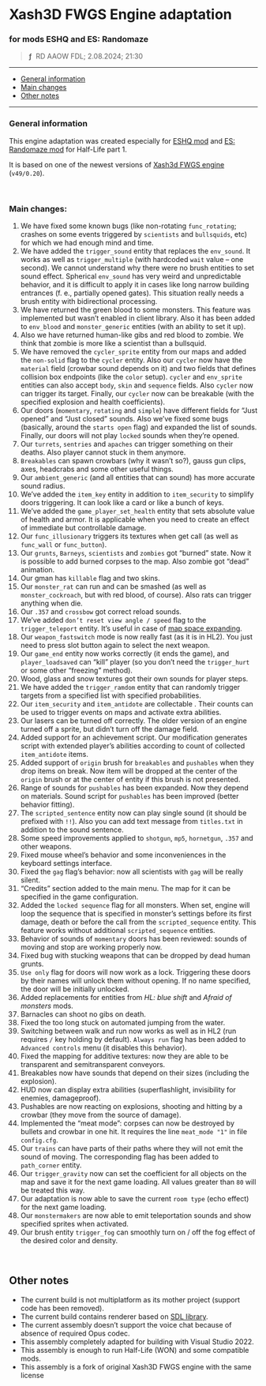 # Xash3D FWGS Engine adaptation
### for mods **ESHQ** and **ES: Randomaze**
> **ƒ** &nbsp;RD AAOW FDL; 2.08.2024; 21:30

---

- [General information](#general-information)
- [Main changes](#main-changes)
- [Other notes](#other-notes)

---

### General information

This engine adaptation was created especially for [ESHQ mod](https://moddb.com/mods/eshq)
and [ES: Randomaze mod](https://moddb.com/mods/esrm) for Half-Life part 1.

It is based on one of the newest versions of [Xash3d FWGS engine](https://github.com/FWGS/xash3d-fwgs) (`v49/0.20`).

&nbsp;



### Main changes:

1. We have fixed some known bugs (like non-rotating `func_rotating`; crashes on some events triggered by `scientists`
   and `bullsquids`, etc) for which we had enough mind and time.
2. We have added the `trigger_sound` entity that replaces the `env_sound`. It works as well as `trigger_multiple`
   (with hardcoded `wait` value – one second). We cannot understand why there were no brush entities to set sound effect.
   Spherical `env_sound` has very weird and unpredictable behavior, and it is difficult to apply it in cases like
   long narrow building entrances (f. e., partially opened gates). This situation really needs a brush entity with
   bidirectional processing.
3. We have returned the green blood to some monsters. This feature was implemented but wasn’t enabled in client library.
   Also it has been added to `env_blood` and `monster_generic` entities (with an ability to set it up).
4. Also we have returned human-like gibs and red blood to zombie. We think that zombie is more like a scientist than
   a bullsquid.
5. We have removed the `cycler_sprite` entity from our maps and added the `non-solid` flag to the `cycler` entity. Also
   our `cycler` now have the `material` field (crowbar sound depends on it) and two fields that defines collision
   box endpoints (like the `color` setup). `cycler` and `env_sprite` entities can also accept `body`, `skin` and
   `sequence` fields. Also `cycler` now can trigger its target. Finally, our `cycler` now can be breakable (with the
   specified explosion and health coefficients).
6. Our doors (`momentary`, `rotating` and `simple`) have different fields for “Just opened” and “Just closed” sounds.
   Also we’ve fixed some bugs (basically, around the `starts open` flag) and expanded the list of sounds. Finally,
   our doors will not play `locked` sounds when they’re opened.
7. Our `turrets`, `sentries` and `apaches` can trigger something on their deaths. Also player cannot stuck in them
   anymore.
8. `Breakables` can spawn crowbars (why it wasn’t so?), gauss gun clips, axes, headcrabs and some other useful things.
9. Our `ambient_generic` (and all entities that can sound) has more accurate sound radius.
10. We’ve added the `item_key` entity in addition to `item_security` to simplify doors triggering. It can look
    like a card or like a bunch of keys.
11. We’ve added the `game_player_set_health` entity that sets absolute value of health and armor. It is applicable
    when you need to create an effect of immediate but controllable damage.
12. Our `func_illusionary` triggers its textures when get call (as well as `func_wall` or `func_button`).
13. Our `grunts`, `Barneys`, `scientists` and `zombies` got “burned” state. Now it is possible to add burned corpses
    to the map. Also zombie got “dead” animation.
14. Our gman has `killable` flag and two skins.
15. Our `monster_rat` can run and can be smashed (as well as `monster_cockroach`, but with red blood, of course).
    Also rats can trigger anything when die.
16. Our `.357` and `crossbow` got correct reload sounds.
17. We’ve added `don’t reset view angle / speed` flag to the `trigger_teleport` entity. It’s useful in case of
    [map space expanding](http://moddb.com/mods/eshq/news/engine-specifications-for-teleports).
18. Our `weapon_fastswitch` mode is now really fast (as it is in HL2). You just need to press slot button again
    to select the next weapon.
19. Our `game_end` entity now works correctly (it ends the game), and `player_loadsaved` can “kill” player (so you
    don’t need the `trigger_hurt` or some other “freezing” method).
20. Wood, glass and snow textures got their own sounds for player steps.
21. We have added the `trigger_ramdom` entity that can randomly trigger targets from a specified list with
    specified probabilities.
22. Our `item_security` and `item_antidote` are collectable . Their counts can be used to trigger events on
    maps and activate extra abilities.
23. Our lasers can be turned off correctly. The older version of an engine turned off a sprite, but didn’t turn
    off the damage field.
24. Added support for an achievement script. Our modification generates script with extended player’s abilities
    according to count of collected `item_antidote` items.
25. Added support of `origin` brush for `breakables` and `pushables` when they drop items on break. Now item will
    be dropped at the center of the `origin` brush or at the center of entity if this brush is not presented.
26. Range of sounds for `pushables` has been expanded. Now they depend on materials. Sound script for `pushables`
    has been improved (better behavior fitting).
27. The `scripted_sentence` entity now can play single sound (it should be prefixed with `!!`). Also you can add
    text message from `titles.txt` in addition to the sound sentence.
28. Some speed improvements applied to `shotgun`, `mp5`, `hornetgun`, `.357` and other weapons.
29. Fixed mouse wheel’s behavior and some inconveniences in the keyboard settings interface.
30. Fixed the `gag` flag’s behavior: now all scientists with `gag` will be really silent.
31. “Credits” section added to the main menu. The map for it can be specified in the game configuration.
32. Added the `locked sequence` flag for all monsters. When set, engine will loop the sequence that is specified
    in monster’s settings before its first damage, death or before the call from the `scripted_sequence` entity.
    This feature works without additional `scripted_sequence` entities.
33. Behavior of sounds of `momentary` doors has been reviewed: sounds of moving and stop are working properly now.
34. Fixed bug with stucking weapons that can be dropped by dead human grunts.
35. `Use only` flag for doors will now work as a lock. Triggering these doors by their names will unlock them
    without opening. If no name specified, the door will be initially unlocked.
36. Added replacements for entities from *HL: blue shift* and *Afraid of monsters* mods.
37. Barnacles can shoot no gibs on death.
38. Fixed the too long stuck on automated jumping from the water.
39. Switching between walk and run now works as well as in HL2 (run requires `/` key holding by default).
    `Always run` flag has been added to `Advanced controls` menu (it disables this behavior).
40. Fixed the mapping for additive textures: now they are able to be transparent and semitransparent conveyors.
41. Breakables now have sounds that depend on their sizes (including the explosion).
42. HUD now can display extra abilities (superflashlight, invisibility for enemies, damageproof).
43. Pushables are now reacting on explosions, shooting and hitting by a crowbar (they move from the source of damage).
44. Implemented the “meat mode”: corpses can now be destroyed by bullets and crowbar in one hit. It requires
    the line `meat_mode "1"` in file `config.cfg`.
45. Our `trains` can have parts of their paths where they will not emit the sound of moving. The corresponding flag
    has been added to `path_corner` entity.
46. Our `trigger_gravity` now can set the coefficient for all objects on the map and save it for the next game loading.
    All values greater than `80` will be treated this way.
47. Our adaptation is now able to save the current `room type` (echo effect) for the next game loading.
48. Our `monstermakers` are now able to emit teleportation sounds and show specified sprites when activated.
49. Our brush entity `trigger_fog` can smoothly turn on / off the fog effect of the desired color and density.

&nbsp;



## Other notes

- The current build is not multiplatform as its mother project (support code has been removed).
- The current build contains renderer based on [SDL library](https://libsdl.org).
- The current assembly doesn’t support the voice chat because of absence of required Opus codec.
- This assembly completely adapted for building with Visual Studio 2022.
- This assembly is enough to run Half-Life (WON) and some compatible mods.
- This assembly is a fork of original Xash3D FWGS engine with the same license
